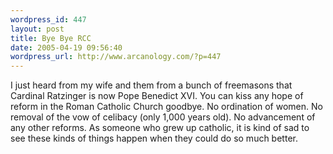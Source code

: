 ```yaml
--- 
wordpress_id: 447
layout: post
title: Bye Bye RCC
date: 2005-04-19 09:56:40
wordpress_url: http://www.arcanology.com/?p=447
---
```

I just heard from my wife and them from a bunch of freemasons that Cardinal Ratzinger is now Pope Benedict XVI. You can kiss any hope of reform in the Roman Catholic Church goodbye. No ordination of women. No removal of the vow of celibacy (only 1,000 years old). No advancement of any other reforms. As someone who grew up catholic, it is kind of sad to see these kinds of things happen when they could do so much better.